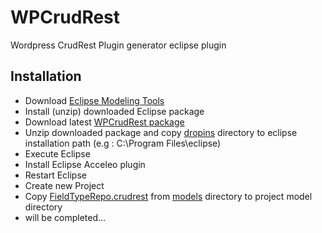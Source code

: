 # WPCrudRest 
 Wordpress CrudRest Plugin generator eclipse plugin

## Installation
- Download [Eclipse Modeling Tools ](https://www.eclipse.org/downloads/packages/release/2022-06/r/eclipse-modeling-tools)
- Install (unzip) downloaded Eclipse package 
- Download latest [WPCrudRest package](https://github.com/asadidebuger/WPCrudRest/releases/latest)
- Unzip downloaded package and copy [dropins](https://github.com/asadidebuger/WPCrudRest/tree/main/dropins "dropins") directory to eclipse installation path (e.g : C:\Program Files\eclipse)
- Execute Eclipse
- Install Eclipse Acceleo plugin
- Restart Eclipse
- Create new Project
- Copy [FieldTypeRepo.crudrest](https://github.com/asadidebuger/WPCrudRest/blob/main/models/FieldTypeRepo.crudrest "FieldTypeRepo.crudrest") from [models](https://github.com/asadidebuger/WPCrudRest/tree/main/models "models") directory to project model directory
- will be completed...
